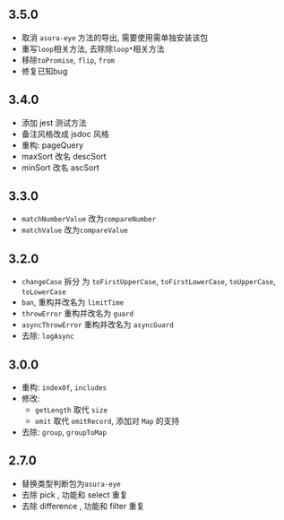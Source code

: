 ## 3.5.0

- 取消 `asura-eye` 方法的导出, 需要使用需单独安装该包
- 重写`loop`相关方法, 去除除`loop*`相关方法
- 移除`toPromise`, `flip`, `from`
- 修复已知bug

## 3.4.0

- 添加 jest 测试方法
- 备注风格改成 jsdoc 风格
- 重构: pageQuery
- maxSort 改名 descSort
- minSort 改名 ascSort

## 3.3.0

- `matchNumberValue` 改为`compareNumber`
- `matchValue` 改为`compareValue`

## 3.2.0

- `changeCase` 拆分 为 `toFirstUpperCase`, `toFirstLowerCase`, `toUpperCase`, `toLowerCase`
- `ban`, 重构并改名为 `limitTime`
- `throwError` 重构并改名为 `guard`
- `asyncThrowError` 重构并改名为 `asyncGuard`
- 去除:  `logAsync`

## 3.0.0

- 重构: `indexOf`, `includes`
- 修改:
  - `getLength` 取代 `size`
  - `omit` 取代 `omitRecord`, 添加对 `Map` 的支持
- 去除: `group`, `groupToMap`

## 2.7.0

- 替换类型判断包为`asura-eye`
- 去除 pick , 功能和 select 重复
- 去除 difference , 功能和 filter 重复
